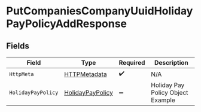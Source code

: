# PutCompaniesCompanyUuidHolidayPayPolicyAddResponse


## Fields

| Field                                                           | Type                                                            | Required                                                        | Description                                                     |
| --------------------------------------------------------------- | --------------------------------------------------------------- | --------------------------------------------------------------- | --------------------------------------------------------------- |
| `HttpMeta`                                                      | [HTTPMetadata](../../Models/Components/HTTPMetadata.md)         | :heavy_check_mark:                                              | N/A                                                             |
| `HolidayPayPolicy`                                              | [HolidayPayPolicy](../../Models/Components/HolidayPayPolicy.md) | :heavy_minus_sign:                                              | Holiday Pay Policy Object Example                               |